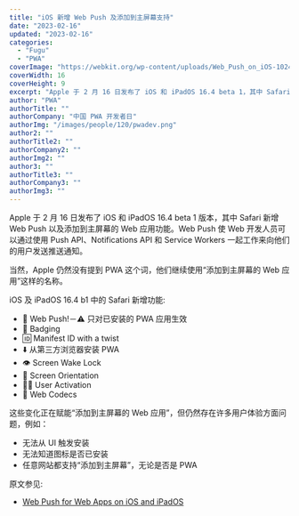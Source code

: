 ```yaml
---
title: "iOS 新增 Web Push 及添加到主屏幕支持"
date: "2023-02-16"
updated: "2023-02-16"
categories:
  - "Fugu"
  - "PWA"
coverImage: "https://webkit.org/wp-content/uploads/Web_Push_on_iOS-1024x576.png"
coverWidth: 16
coverHeight: 9
excerpt: "Apple 于 2 月 16 日发布了 iOS 和 iPadOS 16.4 beta 1，其中 Safari 新增 Web Push 以及添加到主屏幕的功能。Web Push 使 Web 开发人员可以通过使用 Push API、Notifications API 和 Service Workers 一起工作来向他们的用户发送推送通知。"
author: "PWA"
authorTitle: ""
authorCompany: "中国 PWA 开发者日"
authorImg: "/images/people/120/pwadev.png"
author2: ""
authorTitle2: ""
authorCompany2: ""
authorImg2: ""
author3: ""
authorTitle3: ""
authorCompany3: ""
authorImg3: ""
---
```


Apple 于 2 月 16 日发布了 iOS 和 iPadOS 16.4 beta 1 版本，其中 Safari 新增 Web Push 以及添加到主屏幕的 Web 应用功能。Web Push 使 Web 开发人员可以通过使用 Push API、Notifications API 和 Service Workers 一起工作来向他们的用户发送推送通知。

当然，Apple 仍然没有提到 PWA 这个词，他们继续使用“添加到主屏幕的 Web 应用”这样的名称。

iOS 及 iPadOS 16.4 b1 中的 Safari 新增功能:

- 💌 Web Push!－⚠️ 只对已安装的 PWA 应用生效
- 🔢 Badging
- 🆔 Manifest ID with a twist
- ⬇️ 从第三方浏览器安装 PWA
- 👁️ Screen Wake Lock
- 🌄 Screen Orientation
- 🧑‍🦰 User Activation
- 🎥 Web Codecs

这些变化正在赋能“添加到主屏幕的 Web 应用”，但仍然存在许多用户体验方面问题，例如：

- 无法从 UI 触发安装
- 无法知道图标是否已安装
- 任意网站都支持“添加到主屏幕”，无论是否是 PWA

原文参见:

- [Web Push for Web Apps on iOS and iPadOS](https://webkit.org/blog/13878/web-push-for-web-apps-on-ios-and-ipados/)
